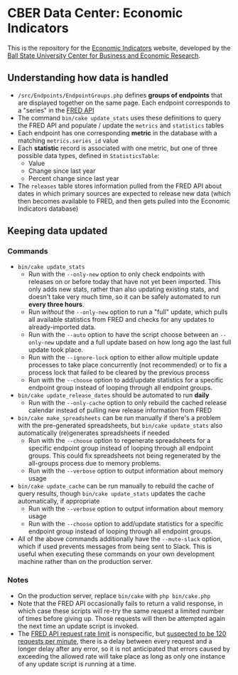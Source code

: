 # CBER Data Center: Economic Indicators

This is the repository for the [Economic Indicators](https://indicators.cberdata.org) website, developed by the
[Ball State University Center for Business and Economic Research](https://bsu.edu/cber).

## Understanding how data is handled
- `/src/Endpoints/EndpointGroups.php` defines **groups of endpoints** that are displayed together on the same page. Each
  endpoint corresponds to a "series" in the [FRED API](https://fred.stlouisfed.org/docs/api/fred/)
- The command `bin/cake update_stats` uses these definitions to query the FRED API and populate / update the `metrics`
  and `statistics` tables
- Each endpoint has one corresponding **metric** in the database with a matching `metrics.series_id` value
- Each **statistic** record is associated with one metric, but one of three possible data types, defined in
  `StatisticsTable`:
  - Value
  - Change since last year
  - Percent change since last year
- The `releases` table stores information pulled from the FRED API about dates in which primary sources are expected to
  release new data (which then becomes available to FRED, and then gets pulled into the Economic Indicators database)

## Keeping data updated
### Commands
- `bin/cake update_stats`
  - Run with the `--only-new` option to only check endpoints with releases on or before today that have not yet been
    imported. This only adds new stats, rather than also updating existing stats, and doesn't take very much time, so
    it can be safely automated to run **every three hours**.
  - Run *without* the `--only-new` option to run a "full" update, which pulls all available statistics from FRED and
    checks for any updates to already-imported data.
  - Run with the `--auto` option to have the script choose between an `--only-new` update and a full update based on how
    long ago the last full update took place.
  - Run with the `--ignore-lock` option to either allow multiple update processes to take place concurrently
    (not recommended) or to fix a process lock that failed to be cleared by the previous process
  - Run with the `--choose` option to add/update statistics for a specific endpoint group instead of looping through
    all endpoint groups.
- `bin/cake update_release_dates` should be automated to run **daily**
  - Run with the `--only-cache` option to only rebuild the cached release calendar instead of pulling new release
    information from FRED
- `bin/cake make_spreadsheets` can be run manually if there's a problem with the pre-generated spreadsheets, but
  `bin/cake update_stats` also automatically (re)generates spreadsheets if needed
  - Run with the `--choose` option to regenerate spreadsheets for a specific endpoint group instead of looping through
    all endpoint groups. This could fix spreadsheets not being regenerated by the all-groups process due to memory
    problems.
  - Run with the `--verbose` option to output information about memory usage
- `bin/cake update_cache` can be run manually to rebuild the cache of query results, though
  `bin/cake update_stats` updates the cache automatically, if appropriate
    - Run with the `--verbose` option to output information about memory usage
    - Run with the `--choose` option to add/update statistics for a specific endpoint group instead of looping through
      all endpoint groups.
- All of the above commands additionally have the `--mute-slack` option, which if used prevents messages from being sent
  to Slack. This is useful when executing these commands on your own development machine rather than on the production
  server.
### Notes
- On the production server, replace `bin/cake` with `php bin/cake.php`
- Note that the FRED API occasionally fails to return a valid response, in which case these scripts will re-try the same
  request a limited number of times before giving up. Those requests will then be attempted again the next time an
  update script is invoked.
- The [FRED API request rate limit](https://fred.stlouisfed.org/docs/api/terms_of_use.html) is nonspecific, but
  [suspected to be 120 requests per minute](https://cran.r-project.org/web/packages/fredr/news/news.html), there is a
  delay between every request and a longer delay after any error, so it is not anticipated that errors
  caused by exceeding the allowed rate will take place as long as only one instance of any update script is running at
  a time.
